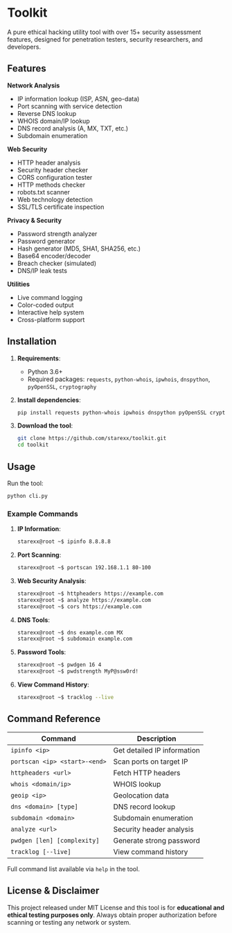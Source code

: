 # Toolkit
A pure ethical hacking utility tool with over 15+ security assessment features, designed for penetration testers, security researchers, and developers.

## Features

**Network Analysis**
- IP information lookup (ISP, ASN, geo-data)
- Port scanning with service detection
- Reverse DNS lookup
- WHOIS domain/IP lookup
- DNS record analysis (A, MX, TXT, etc.)
- Subdomain enumeration

**Web Security**
- HTTP header analysis
- Security header checker
- CORS configuration tester
- HTTP methods checker
- robots.txt scanner
- Web technology detection
- SSL/TLS certificate inspection

**Privacy & Security**
- Password strength analyzer
- Password generator
- Hash generator (MD5, SHA1, SHA256, etc.)
- Base64 encoder/decoder
- Breach checker (simulated)
- DNS/IP leak tests

**Utilities**
- Live command logging
- Color-coded output
- Interactive help system
- Cross-platform support

## Installation

1. **Requirements**:
   - Python 3.6+
   - Required packages: `requests`, `python-whois`, `ipwhois`, `dnspython`, `pyOpenSSL`, `cryptography`

2. **Install dependencies**:
   ```bash
   pip install requests python-whois ipwhois dnspython pyOpenSSL cryptography
   ```

3. **Download the tool**:
   ```bash
   git clone https://github.com/starexx/toolkit.git
   cd toolkit
   ```

## Usage

Run the tool:
```bash
python cli.py
```

### Example Commands

1. **IP Information**:
   ```bash
   starexx@root ~$ ipinfo 8.8.8.8
   ```

2. **Port Scanning**:
   ```bash
   starexx@root ~$ portscan 192.168.1.1 80-100
   ```

3. **Web Security Analysis**:
   ```bash
   starexx@root ~$ httpheaders https://example.com
   starexx@root ~$ analyze https://example.com
   starexx@root ~$ cors https://example.com
   ```

4. **DNS Tools**:
   ```bash
   starexx@root ~$ dns example.com MX
   starexx@root ~$ subdomain example.com
   ```

5. **Password Tools**:
   ```bash
   starexx@root ~$ pwdgen 16 4
   starexx@root ~$ pwdstrength MyP@ssw0rd!
   ```

6. **View Command History**:
   ```bash
   starexx@root ~$ tracklog --live
   ```

## Command Reference

| Command | Description |
|---------|-------------|
| `ipinfo <ip>` | Get detailed IP information |
| `portscan <ip> <start>-<end>` | Scan ports on target IP |
| `httpheaders <url>` | Fetch HTTP headers |
| `whois <domain/ip>` | WHOIS lookup |
| `geoip <ip>` | Geolocation data |
| `dns <domain> [type]` | DNS record lookup |
| `subdomain <domain>` | Subdomain enumeration |
| `analyze <url>` | Security header analysis |
| `pwdgen [len] [complexity]` | Generate strong password |
| `tracklog [--live]` | View command history |

Full command list available via `help` in the tool.

## License & Disclaimer
This project released under MIT License and this tool is for **educational and ethical testing purposes only**. Always obtain proper authorization before scanning or testing any network or system.
